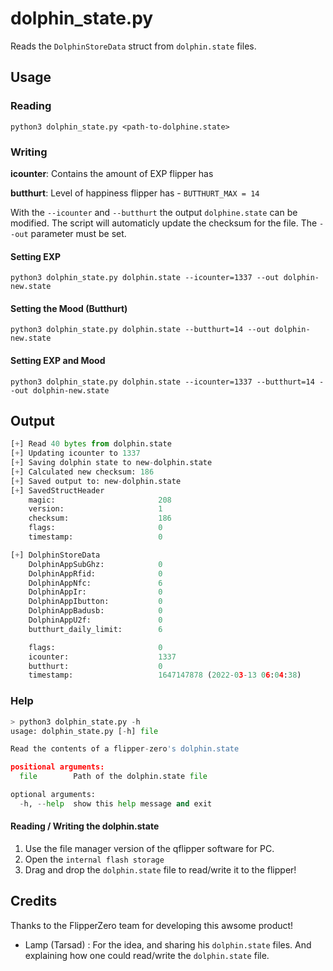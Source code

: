 # dolphin_state.py

Reads the `DolphinStoreData` struct from `dolphin.state` files. 

## Usage

### Reading 

`python3 dolphin_state.py <path-to-dolphine.state>`

### Writing 

**icounter**: Contains the amount of EXP flipper has

**butthurt**: Level of happiness flipper has - `BUTTHURT_MAX = 14`

With the `--icounter` and `--butthurt` the output `dolphine.state` can be modified. The script will automaticly update the checksum for the file. The `--out` parameter must be set. 

#### Setting EXP
`python3 dolphin_state.py dolphin.state --icounter=1337 --out dolphin-new.state`

#### Setting the Mood (Butthurt)
`python3 dolphin_state.py dolphin.state --butthurt=14 --out dolphin-new.state`

#### Setting EXP and Mood 
`python3 dolphin_state.py dolphin.state --icounter=1337 --butthurt=14 --out dolphin-new.state`

## Output

```python 
[+] Read 40 bytes from dolphin.state
[+] Updating icounter to 1337
[+] Saving dolphin state to new-dolphin.state
[+] Calculated new checksum: 186
[+] Saved output to: new-dolphin.state
[+] SavedStructHeader
    magic:                       208
    version:                     1
    checksum:                    186
    flags:                       0
    timestamp:                   0

[+] DolphinStoreData
    DolphinAppSubGhz:            0
    DolphinAppRfid:              0
    DolphinAppNfc:               6
    DolphinAppIr:                0
    DolphinAppIbutton:           0
    DolphinAppBadusb:            0
    DolphinAppU2f:               0
    butthurt_daily_limit:        6

    flags:                       0
    icounter:                    1337
    butthurt:                    0
    timestamp:                   1647147878 (2022-03-13 06:04:38)
``` 


### Help

```python
> python3 dolphin_state.py -h 
usage: dolphin_state.py [-h] file

Read the contents of a flipper-zero's dolphin.state

positional arguments:
  file        Path of the dolphin.state file

optional arguments:
  -h, --help  show this help message and exit
``` 

#### Reading / Writing the dolphin.state

1. Use the file manager version of the qflipper software for PC. 
2. Open the `internal flash storage`
3. Drag and drop the `dolphin.state` file to read/write it to the flipper!


## Credits
Thanks to the FlipperZero team for developing this awsome product! 

- Lamp (Tarsad) : For the idea, and sharing his `dolphin.state` files. And explaining how one could read/write the `dolphin.state` file. 

